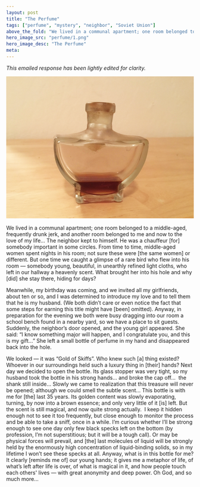 ```yaml
---
layout: post
title: "The Perfume"
tags: ["perfume", "mystery", "neighbor", "Soviet Union"]
above_the_fold: "We lived in a communal apartment; one room belonged to a middle-aged, frequently drunk jerk, and another room belonged to me and now to the love of my life..."
hero_image_src: "perfume/1.png"
hero_image_desc: "The Perfume"
meta: 
---
```

_This emailed response has been lightly edited for clarity._


[![The little perfume bottle](/assets/img/perfume/1.png)](/assets/img/perfume/1.png)

We lived in a communal apartment; one room belonged to a middle-aged, frequently drunk jerk, and another room belonged to me and now to the love of my life... 
The neighbor kept to himself. He was a chauffeur [for] somebody important in some circles. From time to time, middle-aged women spent nights in his room; not sure these were [the same women] or different. But one time we caught a glimpse of a rare bird who flew into his room — somebody young, beautiful, in unearthly refined light cloths, who left in our hallway a heavenly scent. What brought her into his hole and why [did] she stay there, hiding for days?

Meanwhile, my birthday was coming, and we invited all my girlfriends, about ten or so, and I was determined to introduce my love and to tell them that he is my husband. (We both didn’t care or even notice the fact that some steps for earning this title might have [been] omitted). Anyway, in preparation for the evening we both were busy dragging into our room a school bench found in a nearby yard, so we have a place to sit guests. Suddenly, the neighbor’s door opened, and the young girl appeared. She said: “I know something major will happen, and I congratulate you, and this is my gift…” 
She left a small bottle of perfume in my hand and disappeared back into the hole.

We looked — it was “Gold of Skiffs”. Who knew such [a] thing existed? Whoever in our surroundings held such a luxury thing in [their] hands?
Next day we decided to open the bottle. Its glass stopper was very tight, so my husband took the bottle in his strong hands... and broke the cap off...  the shank still inside... Slowly we came to realization that this treasure will never be opened; although we could smell the subtle scent...
This bottle is with me for [the] last 35 years. Its golden content was slowly evaporating, turning, by now into a brown essence; and only very little of it [is] left. But the scent is still magical, and now quite strong actually. 
I keep it hidden enough not to see it too frequently, but close enough to monitor the process and be able to take a sniff, once in a while. I’m curious whether I’ll be strong enough to see one day only few black specks left on the bottom (by profession, I’m not superstitious; but it will be a tough call). Or may be physical forces will prevail, and [the] last molecules of liquid will be strongly held by the enormously high concentration of liquid-binding solids, so in my lifetime I won’t see these specks at all. 
Anyway, what is in this bottle for me? It clearly [reminds me of] our young hands; it gives me a metaphor of life, of what’s left after life is over, of what is magical in it, and how people touch each others' lives — with great anonymity and deep power. Oh God, and so much more...
